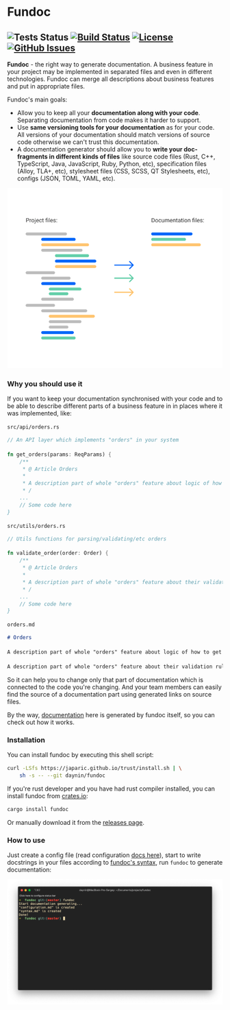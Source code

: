 # Fundoc 
![Tests Status](https://github.com/daynin/fundoc/workflows/tests/badge.svg) [![Build Status](https://travis-ci.org/daynin/fundoc.svg?branch=master)](https://travis-ci.org/daynin/fundoc) [![License](https://img.shields.io/badge/license-MIT-blue.svg)](https://opensource.org/licenses/MIT) [![GitHub Issues](https://img.shields.io/github/issues/daynin/fundoc.svg)](https://github.com/daynin/fundoc/issues)
-

**Fundoc** - the right way to generate documentation. A business feature in your project may be implemented in separated files and even in different technologies. Fundoc can merge all descriptions about business features and put in appropriate files.

Fundoc's main goals:

- Allow you to keep all your **documentation along with your code**. Separating documentation from code makes it harder to support.
- Use **same versioning tools for your documentation** as for your code. All versions of your documentation should match versions of source code otherwise we can't trust this documentation.
- A documentation generator should allow you to **write your doc-fragments in different kinds of files** like source code files (Rust, C++, TypeScript, Java, JavaScript, Ruby, Python, etc), specification files (Alloy, TLA+, etc), stylesheet files (CSS, SCSS, QT Stylesheets, etc), configs (JSON, TOML, YAML, etc).

<p align="center">
	<img src="./fundoc-example.png" />
</p>

### Why you should use it

If you want to keep your documentation synchronised with your code and to be able to describe different parts of a business feature in in places where it was implemented, like:

`src/api/orders.rs`

```rust
// An API layer which implements "orders" in your system

fn get_orders(params: ReqParams) {
	/**
	 * @ Article Orders
	 *
	 * A description part of whole "orders" feature about logic of how to get them
	 * /
	...
	// Some code here
}
```

`src/utils/orders.rs`

```rust
// Utils functions for parsing/validating/etc orders

fn validate_order(order: Order) {
	/**
	 * @ Article Orders
	 *
	 * A description part of whole "orders" feature about their validation rules
	 * /
	...
	// Some code here
}
```

`orders.md`

```markdown
# Orders

A description part of whole "orders" feature about logic of how to get them [~](https://link-to-a-source-file.com/src/api/orders.rs)

A description part of whole "orders" feature about their validation rules [~](https://link-to-a-source-file.com/src/utils/rs)
```

So it can help you to change only that part of documentation which is connected to the code you're changing. And your team members can easily find the source of a documentation part using generated links on source files.

By the way, [documentation](./docs/) here is generated by fundoc itself, so you can check out how it works.

### Installation

You can install fundoc by executing this shell script:

```bash
curl -LSfs https://japaric.github.io/trust/install.sh | \
    sh -s -- --git daynin/fundoc
```

If you're rust developer and you have had rust compiler installed, you can install fundoc from [crates.io](https://crates.io/):

```bash
cargo install fundoc
```

Or manually download it from the [releases page](https://github.com/daynin/fundoc/releases).

### How to use

Just create a config file (read configuration [docs here](./docs/configuration.md)), start to write docstrings in your files according to [fundoc's syntax](./docs/syntax.md), run `fundoc` to generate documentation:

<p align="center">
    <img src="./fundoc-work.png" />
</p>






